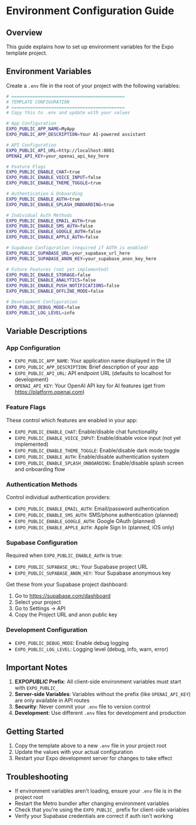 # Environment Configuration Guide

## Overview

This guide explains how to set up environment variables for the Expo template project.

## Environment Variables

Create a `.env` file in the root of your project with the following variables:

```bash
# ===========================================
# TEMPLATE CONFIGURATION
# ===========================================
# Copy this to .env and update with your values

# App Configuration
EXPO_PUBLIC_APP_NAME=MyApp
EXPO_PUBLIC_APP_DESCRIPTION=Your AI-powered assistant

# API Configuration
EXPO_PUBLIC_API_URL=http://localhost:8081
OPENAI_API_KEY=your_openai_api_key_here

# Feature Flags
EXPO_PUBLIC_ENABLE_CHAT=true
EXPO_PUBLIC_ENABLE_VOICE_INPUT=false
EXPO_PUBLIC_ENABLE_THEME_TOGGLE=true

# Authentication & Onboarding
EXPO_PUBLIC_ENABLE_AUTH=true
EXPO_PUBLIC_ENABLE_SPLASH_ONBOARDING=true

# Individual Auth Methods
EXPO_PUBLIC_ENABLE_EMAIL_AUTH=true
EXPO_PUBLIC_ENABLE_SMS_AUTH=false
EXPO_PUBLIC_ENABLE_GOOGLE_AUTH=false
EXPO_PUBLIC_ENABLE_APPLE_AUTH=false

# Supabase Configuration (required if AUTH is enabled)
EXPO_PUBLIC_SUPABASE_URL=your_supabase_url_here
EXPO_PUBLIC_SUPABASE_ANON_KEY=your_supabase_anon_key_here

# Future Features (not yet implemented)
EXPO_PUBLIC_ENABLE_STORAGE=false
EXPO_PUBLIC_ENABLE_ANALYTICS=false
EXPO_PUBLIC_ENABLE_PUSH_NOTIFICATIONS=false
EXPO_PUBLIC_ENABLE_OFFLINE_MODE=false

# Development Configuration
EXPO_PUBLIC_DEBUG_MODE=false
EXPO_PUBLIC_LOG_LEVEL=info
```

## Variable Descriptions

### App Configuration

- `EXPO_PUBLIC_APP_NAME`: Your application name displayed in the UI
- `EXPO_PUBLIC_APP_DESCRIPTION`: Brief description of your app
- `EXPO_PUBLIC_API_URL`: API endpoint URL (defaults to localhost for development)
- `OPENAI_API_KEY`: Your OpenAI API key for AI features (get from https://platform.openai.com)

### Feature Flags

These control which features are enabled in your app:

- `EXPO_PUBLIC_ENABLE_CHAT`: Enable/disable chat functionality
- `EXPO_PUBLIC_ENABLE_VOICE_INPUT`: Enable/disable voice input (not yet implemented)
- `EXPO_PUBLIC_ENABLE_THEME_TOGGLE`: Enable/disable dark mode toggle
- `EXPO_PUBLIC_ENABLE_AUTH`: Enable/disable authentication system
- `EXPO_PUBLIC_ENABLE_SPLASH_ONBOARDING`: Enable/disable splash screen and onboarding flow

### Authentication Methods

Control individual authentication providers:

- `EXPO_PUBLIC_ENABLE_EMAIL_AUTH`: Email/password authentication
- `EXPO_PUBLIC_ENABLE_SMS_AUTH`: SMS/phone authentication (planned)
- `EXPO_PUBLIC_ENABLE_GOOGLE_AUTH`: Google OAuth (planned)
- `EXPO_PUBLIC_ENABLE_APPLE_AUTH`: Apple Sign In (planned, iOS only)

### Supabase Configuration

Required when `EXPO_PUBLIC_ENABLE_AUTH` is true:

- `EXPO_PUBLIC_SUPABASE_URL`: Your Supabase project URL
- `EXPO_PUBLIC_SUPABASE_ANON_KEY`: Your Supabase anonymous key

Get these from your Supabase project dashboard:

1. Go to https://supabase.com/dashboard
2. Select your project
3. Go to Settings → API
4. Copy the Project URL and anon public key

### Development Configuration

- `EXPO_PUBLIC_DEBUG_MODE`: Enable debug logging
- `EXPO_PUBLIC_LOG_LEVEL`: Logging level (debug, info, warn, error)

## Important Notes

1. **EXPO*PUBLIC* Prefix**: All client-side environment variables must start with `EXPO_PUBLIC_`
2. **Server-side Variables**: Variables without the prefix (like `OPENAI_API_KEY`) are only available in API routes
3. **Security**: Never commit your `.env` file to version control
4. **Development**: Use different `.env` files for development and production

## Getting Started

1. Copy the template above to a new `.env` file in your project root
2. Update the values with your actual configuration
3. Restart your Expo development server for changes to take effect

## Troubleshooting

- If environment variables aren't loading, ensure your `.env` file is in the project root
- Restart the Metro bundler after changing environment variables
- Check that you're using the `EXPO_PUBLIC_` prefix for client-side variables
- Verify your Supabase credentials are correct if auth isn't working
